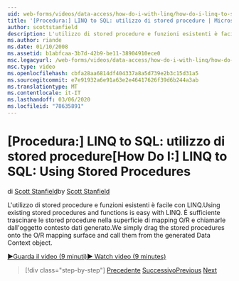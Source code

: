 ```yaml
---
uid: web-forms/videos/data-access/how-do-i-with-linq/how-do-i-linq-to-sql-using-stored-procedures
title: '[Procedura:] LINQ to SQL: utilizzo di stored procedure | Microsoft Docs'
author: scottstanfield
description: L'utilizzo di stored procedure e funzioni esistenti è facile con LINQ. È sufficiente trascinare le stored procedure nella superficie di mapping O/R e chiamarle dalla GE...
ms.author: riande
ms.date: 01/10/2008
ms.assetid: b1abfcaa-3b7d-42b9-be11-38904910ece0
msc.legacyurl: /web-forms/videos/data-access/how-do-i-with-linq/how-do-i-linq-to-sql-using-stored-procedures
msc.type: video
ms.openlocfilehash: cbfa28aa6814df404337a8a5d739e2b3c15d31a5
ms.sourcegitcommit: e7e91932a6e91a63e2e46417626f39d6b244a3ab
ms.translationtype: MT
ms.contentlocale: it-IT
ms.lasthandoff: 03/06/2020
ms.locfileid: "78635891"
---
```

# <a name="how-do-i-linq-to-sql-using-stored-procedures"></a><span data-ttu-id="26299-104">[Procedura:] LINQ to SQL: utilizzo di stored procedure</span><span class="sxs-lookup"><span data-stu-id="26299-104">[How Do I:] LINQ to SQL: Using Stored Procedures</span></span>

<span data-ttu-id="26299-105">di [Scott Stanfield](https://github.com/scottstanfield)</span><span class="sxs-lookup"><span data-stu-id="26299-105">by [Scott Stanfield](https://github.com/scottstanfield)</span></span>

<span data-ttu-id="26299-106">L'utilizzo di stored procedure e funzioni esistenti è facile con LINQ.</span><span class="sxs-lookup"><span data-stu-id="26299-106">Using existing stored procedures and functions is easy with LINQ.</span></span> <span data-ttu-id="26299-107">È sufficiente trascinare le stored procedure nella superficie di mapping O/R e chiamarle dall'oggetto contesto dati generato.</span><span class="sxs-lookup"><span data-stu-id="26299-107">We simply drag the stored procedures onto the O/R mapping surface and call them from the generated Data Context object.</span></span>

[<span data-ttu-id="26299-108">&#9654;Guarda il video (9 minuti)</span><span class="sxs-lookup"><span data-stu-id="26299-108">&#9654; Watch video (9 minutes)</span></span>](https://channel9.msdn.com/Blogs/ASP-NET-Site-Videos/how-do-i-linq-to-sql-using-stored-procedures)

> [!div class="step-by-step"]
> <span data-ttu-id="26299-109">[Precedente](how-do-i-linq-to-sql-custom-linqdatasource.md)
> [Successivo](how-do-i-linq-to-sql-updating-with-stored-procedures.md)</span><span class="sxs-lookup"><span data-stu-id="26299-109">[Previous](how-do-i-linq-to-sql-custom-linqdatasource.md)
[Next](how-do-i-linq-to-sql-updating-with-stored-procedures.md)</span></span>
